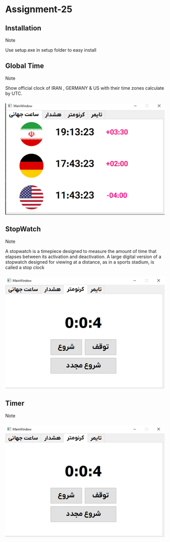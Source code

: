 # Assignment-25

## Installation

> [!NOTE]
> Use setup.exe in setup folder to easy install  


## Global Time

> [!NOTE]
> Show official clock of IRAN , GERMANY & US with their time zones calculate by UTC.

### ![Global time](./image/global_time.jpg)

## StopWatch

> [!NOTE]
> A stopwatch is a timepiece designed to measure the amount of time that elapses between its activation and deactivation. A large digital version of a stopwatch designed for viewing at a distance, as in a sports stadium, is called a stop clock

### ![Global time](./image/cornometer.jpg)

## Timer

> [!NOTE]
> 

### ![Global time](./image/cornometer.jpg)

